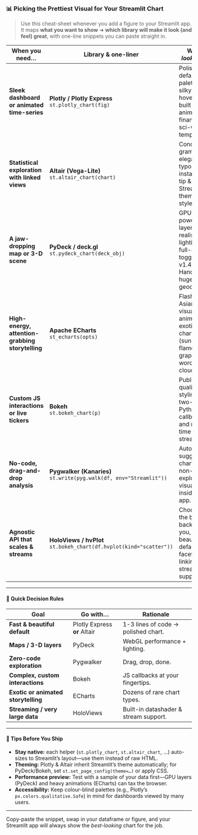 ### 📊 Picking the Prettiest Visual for Your Streamlit Chart

> Use this cheat-sheet whenever you add a figure to your Streamlit app. It maps **what you want to show** ➜ **which library will make it look (and feel) great**, with one-line snippets you can paste straight in.

| When you need… | Library & one-liner | Why it *looks* best |
|---|---|---|
| **Sleek dashboard or animated time-series** | **Plotly / Plotly Express**<br>`st.plotly_chart(fig)` | Polished default palette, silky hover/zoom, built-in animations, finance & sci-viz templates. |
| **Statistical exploration with linked views** | **Altair (Vega-Lite)**<br>`st.altair_chart(chart)` | Concise grammar, elegant typography, instant tool-tip & brush, Streamlit-themed styles. |
| **A jaw-dropping map or 3-D scene** | **PyDeck / deck.gl**<br>`st.pydeck_chart(deck_obj)` | GPU-powered layers, realistic lighting, full-screen toggle (≥ v1.42). Handles huge geodata. |
| **High-energy, attention-grabbing storytelling** | **Apache ECharts**<br>`st_echarts(opts)` | Flashy Asian-style visuals, rich animations, exotic charts (sunburst, flame-graph, word-cloud). |
| **Custom JS interactions or live tickers** | **Bokeh**<br>`st.bokeh_chart(p)` | Publication-quality styling plus two-way Python↔JS callbacks and real-time streaming. |
| **No-code, drag-and-drop analysis** | **Pygwalker (Kanaries)**<br>`st.write(pyg.walk(df, env="Streamlit"))` | Auto-suggests charts, lets non-devs explore data visually inside your app. |
| **Agnostic API that scales & streams** | **HoloViews / hvPlot**<br>`st.bokeh_chart(df.hvplot(kind="scatter"))` | Chooses the best backend for you, beautiful defaults, facet linking, streaming support. |

---

#### 🚦 Quick Decision Rules

| Goal | Go with… | Rationale |
|---|---|---|
| **Fast & beautiful default** | Plotly Express **or** Altair | 1-3 lines of code → polished chart. |
| **Maps / 3-D layers** | PyDeck | WebGL performance + lighting. |
| **Zero-code exploration** | Pygwalker | Drag, drop, done. |
| **Complex, custom interactions** | Bokeh | JS callbacks at your fingertips. |
| **Exotic or animated storytelling** | ECharts | Dozens of rare chart types. |
| **Streaming / very large data** | HoloViews | Built-in datashader & stream support. |

---

#### 📝 Tips Before You Ship

* **Stay native:** each helper (`st.plotly_chart`, `st.altair_chart`, …) auto-sizes to Streamlit’s layout—use them instead of raw HTML.
* **Theming:** Plotly & Altair inherit Streamlit’s theme automatically; for PyDeck/Bokeh, set `st.set_page_config(theme=…)` or apply CSS.
* **Performance preview:** Test with a sample of your data first—GPU layers (PyDeck) and heavy animations (ECharts) can tax the browser.
* **Accessibility:** Keep colour-blind palettes (e.g., Plotly’s `px.colors.qualitative.Safe`) in mind for dashboards viewed by many users.

---

Copy-paste the snippet, swap in your dataframe or figure, and your Streamlit app will always show the *best-looking* chart for the job.